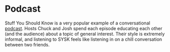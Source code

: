 # Podcast
Stuff You Should Know is a very popular example of a conversational [podcast](https://www.instantpodcast.app/). Hosts Chuck and Josh spend each episode educating each other (and the audience) about a topic of general interest. Their style is extremely informal, and listening to SYSK feels like listening in on a chill conversation between two friends.
